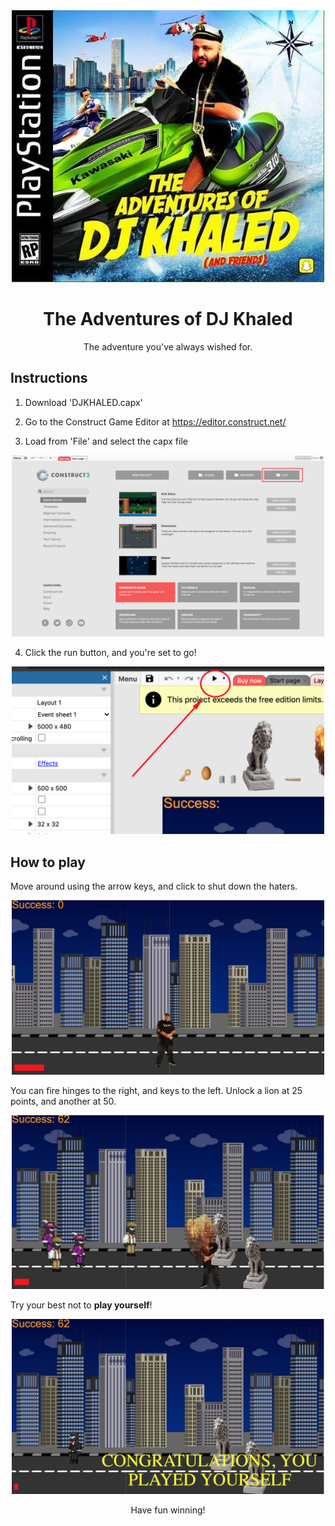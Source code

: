 <div align="center">
  <img src="https://raw.githubusercontent.com/Chrysippean/The-Adventures-of-DJ-Khaled/gh-pages/images/gamecover.jpg" width="500" />
</div>

<h1 align="center">
  The Adventures of DJ Khaled
</h1>


<p align="center">The adventure you've always wished for.</p>

## Instructions

1. Download 'DJKHALED.capx'

2. Go to the Construct Game Editor at https://editor.construct.net/

3. Load from 'File' and select the capx file

<div align="center">
  <img src="https://raw.githubusercontent.com/Chrysippean/The-Adventures-of-DJ-Khaled/gh-pages/images/where.png" width="500" />
</div>

4. Click the run button, and you're set to go!

<div align="center">
  <img src="https://raw.githubusercontent.com/Chrysippean/The-Adventures-of-DJ-Khaled/gh-pages/images/run.png" width="500" />
</div>

## How to play

Move around using the arrow keys, and click to shut down the haters. 

<div align="center">
  <img src="https://raw.githubusercontent.com/Chrysippean/The-Adventures-of-DJ-Khaled/gh-pages/images/start.png" width="500" />
</div>

You can fire hinges to the right, and keys to the left. Unlock a lion at 25 points, and another at 50.

<div align="center">
  <img src="https://raw.githubusercontent.com/Chrysippean/The-Adventures-of-DJ-Khaled/gh-pages/images/gameplay.png" width="500" />
</div>

Try your best not to <b>play yourself</b>!

<div align="center">
  <img src="https://raw.githubusercontent.com/Chrysippean/The-Adventures-of-DJ-Khaled/gh-pages/images/death.png" width="500" />
</div>


<p align="center">
  Have fun winning!
</p>
